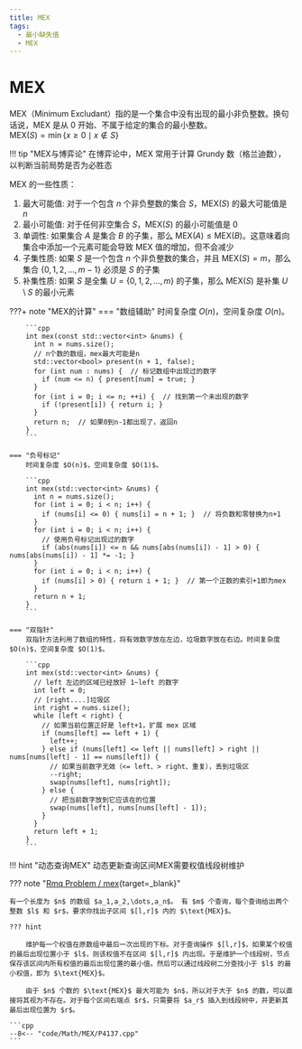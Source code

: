 ```yaml
---
title: MEX
tags:
  - 最小缺失值
  - MEX
---
```


# MEX

$\text{MEX}$（$\text{Minimum Excludant}$）指的是一个集合中没有出现的最小非负整数。换句话说，$\text{MEX}$ 是从 $0$ 开始、不属于给定的集合的最小整数。  
$\text{MEX}(S) = \min\{x \geq 0 \mid x \notin S\}$

!!! tip "$\text{MEX}$与博弈论"
    在博弈论中，$\text{MEX}$ 常用于计算 $\text{Grundy}$ 数（格兰迪数），以判断当前局势是否为必胜态

$\text{MEX}$ 的一些性质：  

1. 最大可能值: 对于一个包含 $n$ 个非负整数的集合 $S$，$\text{MEX}(S)$ 的最大可能值是 $n$  
2. 最小可能值: 对于任何非空集合 $S$，$\text{MEX}(S)$ 的最小可能值是 $0$  
3. 单调性: 如果集合 $A$ 是集合 $B$ 的子集，那么 $\text{MEX}(A) ≤ \text{MEX}(B)$。这意味着向集合中添加一个元素可能会导致 $\text{MEX}$ 值的增加，但不会减少  
4. 子集性质: 如果 $S$ 是一个包含 $n$ 个非负整数的集合，并且 $\text{MEX}(S) = m$，那么集合 $\{0, 1, 2, \ldots, m-1\}$ 必须是 $S$ 的子集  
5. 补集性质: 如果 $S$ 是全集 $U = \{0, 1, 2, \ldots, m\}$ 的子集，那么 $\text{MEX}(S)$ 是补集 $U \setminus S$ 的最小元素  

???+ note "MEX的计算"
    === "数组辅助"
        时间复杂度 $O(n)$，空间复杂度 $O(n)$。

        ```cpp
        int mex(const std::vector<int> &nums) {
          int n = nums.size();
          // n个数的数组，mex最大可能是n
          std::vector<bool> present(n + 1, false);
          for (int num : nums) {  // 标记数组中出现过的数字
            if (num <= n) { present[num] = true; }
          }
          for (int i = 0; i <= n; ++i) {  // 找到第一个未出现的数字
            if (!present[i]) { return i; }
          }
          return n;  // 如果0到n-1都出现了，返回n
        }
        ```

    === "负号标记"
        时间复杂度 $O(n)$，空间复杂度 $O(1)$。

        ```cpp
        int mex(std::vector<int> &nums) {
          int n = nums.size();
          for (int i = 0; i < n; i++) {
            if (nums[i] <= 0) { nums[i] = n + 1; }  // 将负数和零替换为n+1
          }
          for (int i = 0; i < n; i++) {
            // 使用负号标记出现过的数字
            if (abs(nums[i]) <= n && nums[abs(nums[i]) - 1] > 0) { nums[abs(nums[i]) - 1] *= -1; }
          }
          for (int i = 0; i < n; i++) {
            if (nums[i] > 0) { return i + 1; }  // 第一个正数的索引+1即为mex
          }
          return n + 1;
        }
        ```

    === "双指针"
        双指针方法利用了数组的特性，将有效数字放在左边，垃圾数字放在右边。时间复杂度 $O(n)$，空间复杂度 $O(1)$。

        ```cpp
        int mex(std::vector<int> &nums) {
          // left 左边的区域已经放好 1~left 的数字
          int left = 0;
          // [right....]垃圾区
          int right = nums.size();
          while (left < right) {
            // 如果当前位置正好是 left+1，扩展 mex 区域
            if (nums[left] == left + 1) {
              left++;
            } else if (nums[left] <= left || nums[left] > right || nums[nums[left] - 1] == nums[left]) {
              // 如果当前数字无效（<= left、> right、重复），丢到垃圾区
              --right;
              swap(nums[left], nums[right]);
            } else {
              // 把当前数字放到它应该在的位置
              swap(nums[left], nums[nums[left] - 1]);
            }
          }
          return left + 1;
        }
        ```

!!! hint "动态查询$\text{MEX}$"
    动态更新查询区间$\text{MEX}$需要权值线段树维护

??? note "[Rmq Problem / mex](https://www.luogu.com.cn/problem/P4137){target=_blank}"

    有一个长度为 $n$ 的数组 $a_1,a_2,\dots,a_n$。 有 $m$ 个查询，每个查询给出两个整数 $l$ 和 $r$，要求你找出子区间 $[l,r]$ 内的 $\text{MEX}$。

    ??? hint

        维护每一个权值在原数组中最后一次出现的下标。对于查询操作 $[l,r]$，如果某个权值的最后出现位置小于 $l$，则该权值不在区间 $[l,r]$ 内出现。于是维护一个线段树，节点保存该区间内所有权值的最后出现位置的最小值。然后可以通过线段树二分查找小于 $l$ 的最小权值，即为 $\text{MEX}$。

        由于 $n$ 个数的 $\text{MEX}$ 最大可能为 $n$，所以对于大于 $n$ 的数，可以直接将其视为不存在。对于每个区间右端点 $r$，只需要将 $a_r$ 插入到线段树中，并更新其最后出现位置为 $r$。

    ```cpp
    --8<-- "code/Math/MEX/P4137.cpp"
    ```
